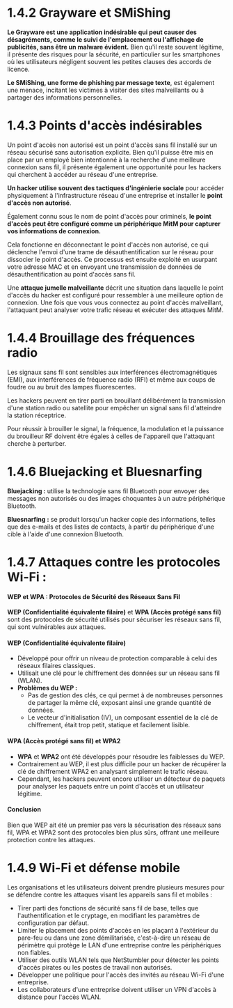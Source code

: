
# 1.4.2 Grayware et SMiShing

**Le Grayware est une application indésirable qui peut causer des désagréments, comme le suivi de l'emplacement ou l'affichage de publicités, sans être un malware évident.** 
Bien qu'il reste souvent légitime, il présente des risques pour la sécurité, en particulier sur les smartphones où les utilisateurs négligent souvent les petites clauses des accords de licence. 

**Le SMiShing, une forme de phishing par message texte**, est également une menace, incitant les victimes à visiter des sites malveillants ou à partager des informations personnelles.

# 1.4.3 Points d'accès indésirables

Un point d'accès non autorisé est un point d'accès sans fil installé sur un réseau sécurisé sans autorisation explicite. 
Bien qu'il puisse être mis en place par un employé bien intentionné à la recherche d'une meilleure connexion sans fil, il présente également une opportunité pour les hackers qui cherchent à accéder au réseau d'une entreprise.

**Un hacker utilise souvent des tactiques d'ingénierie sociale** pour accéder physiquement à l'infrastructure réseau d'une entreprise et installer le **point d'accès non autorisé**.

Également connu sous le nom de point d'accès pour criminels, **le point d'accès peut être configuré comme un périphérique MitM pour capturer vos informations de connexion.**

Cela fonctionne en déconnectant le point d'accès non autorisé, ce qui déclenche l'envoi d'une trame de désauthentification sur le réseau pour dissocier le point d'accès.
Ce processus est ensuite exploité en usurpant votre adresse MAC et en envoyant une transmission de données de désauthentification au point d'accès sans fil.

Une **attaque jumelle malveillante** décrit une situation dans laquelle le point d'accès du hacker est configuré pour ressembler à une meilleure option de connexion.
Une fois que vous vous connectez au point d'accès malveillant, l'attaquant peut analyser votre trafic réseau et exécuter des attaques MitM.

# 1.4.4 Brouillage des fréquences radio 

Les signaux sans fil sont sensibles aux interférences électromagnétiques (EMI), aux interférences de fréquence radio (RFI) et même aux coups de foudre ou au bruit des lampes fluorescentes.

Les hackers peuvent en tirer parti en brouillant délibérément la transmission d'une station radio ou satellite pour empêcher un signal sans fil d'atteindre la station réceptrice.

Pour réussir à brouiller le signal, la fréquence, la modulation et la puissance du brouilleur RF doivent être égales à celles de l'appareil que l'attaquant cherche à perturber.

# 1.4.6 Bluejacking et Bluesnarfing

**Bluejacking :**
utilise la technologie sans fil Bluetooth pour envoyer des messages non autorisés ou des images choquantes à un autre périphérique Bluetooth.

**Bluesnarfing :**
se produit lorsqu'un hacker copie des informations, telles que des e-mails et des listes de contacts, à partir du périphérique d'une cible à l'aide d'une connexion Bluetooth.

# 1.4.7 Attaques contre les protocoles Wi-Fi :

#### WEP et WPA : Protocoles de Sécurité des Réseaux Sans Fil

**WEP (Confidentialité équivalente filaire)** et **WPA (Accès protégé sans fil)** sont des protocoles de sécurité utilisés pour sécuriser les réseaux sans fil, qui sont vulnérables aux attaques.

#### WEP (Confidentialité équivalente filaire)
- Développé pour offrir un niveau de protection comparable à celui des réseaux filaires classiques.
- Utilisait une clé pour le chiffrement des données sur un réseau sans fil (WLAN).
- **Problèmes du WEP :**
  - Pas de gestion des clés, ce qui permet à de nombreuses personnes de partager la même clé, exposant ainsi une grande quantité de données.
  - Le vecteur d'initialisation (IV), un composant essentiel de la clé de chiffrement, était trop petit, statique et facilement lisible.

#### WPA (Accès protégé sans fil) et WPA2
- **WPA** et **WPA2** ont été développés pour résoudre les faiblesses du WEP.
- Contrairement au WEP, il est plus difficile pour un hacker de récupérer la clé de chiffrement WPA2 en analysant simplement le trafic réseau.
- Cependant, les hackers peuvent encore utiliser un détecteur de paquets pour analyser les paquets entre un point d'accès et un utilisateur légitime.

#### Conclusion
Bien que WEP ait été un premier pas vers la sécurisation des réseaux sans fil, WPA et WPA2 sont des protocoles bien plus sûrs, offrant une meilleure protection contre les attaques.

# 1.4.9 Wi-Fi et défense mobile 

Les organisations et les utilisateurs doivent prendre plusieurs mesures pour se défendre contre les attaques visant les appareils sans fil et mobiles :

- Tirer parti des fonctions de sécurité sans fil de base, telles que l'authentification et le cryptage, en modifiant les paramètres de configuration par défaut.
- Limiter le placement des points d'accès en les plaçant à l'extérieur du pare-feu ou dans une zone démilitarisée, c'est-à-dire un réseau de périmètre qui protège le LAN d'une entreprise contre les périphériques non fiables.
- Utiliser des outils WLAN tels que NetStumbler pour détecter les points d'accès pirates ou les postes de travail non autorisés.
- Développer une politique pour l'accès des invités au réseau Wi-Fi d'une entreprise.
- Les collaborateurs d'une entreprise doivent utiliser un VPN d'accès à distance pour l'accès WLAN.
